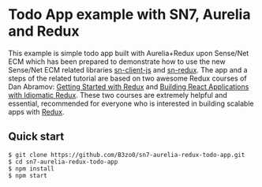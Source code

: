 # Todo App example with SN7, Aurelia and Redux

This example is simple todo app built with Aurelia+Redux upon Sense/Net ECM which has been prepared to demonstrate how to use the new Sense/Net ECM related libraries [sn-client-js](https://github.com/SenseNet/sn-client-js)
and [sn-redux](https://github.com/SenseNet/sn-redux). The app and a steps of the related tutorial are based on two awesome Redux courses of Dan Abramov: 
[Getting Started with Redux](https://egghead.io/courses/getting-started-with-redux) and [Building React Applications with Idiomatic Redux](https://egghead.io/courses/building-react-applications-with-idiomatic-redux). 
These two courses are extremely helpful and essential, recommended for everyone who is interested in building scalable apps with [Redux](http://redux.js.org/).

## Quick start

```
$ git clone https://github.com/B3zo0/sn7-aurelia-redux-todo-app.git
$ cd sn7-aurelia-redux-todo-app
$ npm install
$ npm start
```